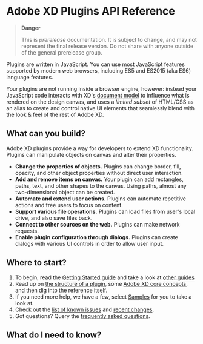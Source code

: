 # Adobe XD Plugins API Reference

> **Danger**
>
> This is _prerelease_ documentation. It is subject to change, and may not represent the final release version. Do not share with anyone outside of the general prerelease group.

Plugins are written in JavaScript. You can use most JavaScript features supported by modern web browsers, including ES5 and ES2015 (aka ES6) language features.

Your plugins are not running inside a browser engine, however: instead your JavaScript code interacts with XD's [document model](./reference/core/scenegraph) to
influence what is rendered on the design canvas, and uses a _limited subset_ of HTML/CSS as an alias to create and control native UI elements that
seamlessly blend with the look & feel of the rest of Adobe XD.

## What can you build?
Adobe XD plugins provide a way for developers to extend XD functionality. Plugins can manipulate objects on canvas and alter their properties.

- **Change the properties of objects.** Plugins can change border, fill, opacity, and other object properties without direct user interaction.
- **Add and remove items on canvas.** Your plugin can add rectangles, paths, text, and other shapes to the canvas. Using paths, almost any two-dimensional object can be created.
- **Automate and extend user actions.** Plugins can automate repetitive actions and free users to focus on content.
- **Support various file operations.** Plugins can load files from user's local drive, and also save files back.
- **Connect to other sources on the web.** Plugins can make network requests.
- **Enable plugin configuration through dialogs.** Plugins can create dialogs with various UI controls in order to allow user input.

## Where to start?
1. To begin, read the [Getting Started guide](./Guides/getting-started-guide/README.md) and take a look at [other guides](./Guides/index.md)
1. Read up on [the structure of a plugin](./reference/structure/index.md), some [Adobe XD core concepts](./reference/core/index.md), and then dig into the reference itself.
1. If you need more help, we have a few, select [Samples](https://github.com/AdobeXD/Plugin-Samples) for you to take a look at.
1. Check out the [list of known issues](./known-issues.md) and [recent changes](./changes.md).
1. Got questions? Query the [frequently asked questions](./faq.md).

## What do I need to know?